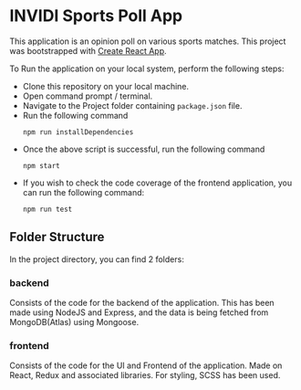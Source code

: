 # INVIDI Sports Poll App


This application is an opinion poll on various sports matches. This project was bootstrapped with [Create React App](https://github.com/facebook/create-react-app). 

To Run the application on your local system, perform the following steps:

- Clone this repository on your local machine.
- Open command prompt / terminal.
- Navigate to the Project folder containing `package.json` file.
- Run the following command
    ```
    npm run installDependencies
    ```
- Once the above script is successful, run the following command
    ```
    npm start
    ```
- If you wish to check the code coverage of the frontend application, you can run the following command:
    ```
    npm run test

## Folder Structure

In the project directory, you can find 2 folders:

### backend

Consists of the code for the backend of the application. This has been made using NodeJS and Express, and the data is being fetched from MongoDB(Atlas) using Mongoose.

### frontend

Consists of the code for the UI and Frontend of the application. Made on React, Redux and associated libraries. For styling, SCSS has been used.
